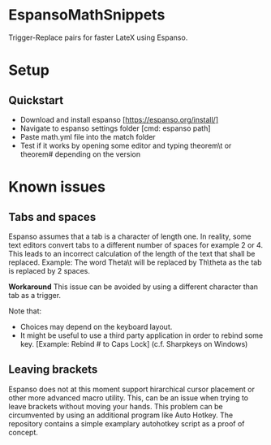 # EspansoMathSnippets
Trigger-Replace pairs for faster LateX using Espanso.

# Setup
## Quickstart
- Download and install espanso [https://espanso.org/install/]
- Navigate to espanso settings folder [cmd: espanso path]
- Paste math.yml file into the match folder
- Test if it works by opening some editor and typing theorem\t or theorem# depending on the version

# Known issues
## Tabs and spaces
Espanso assumes that a tab is a character of length one. In reality, some text editors convert tabs to a different number of spaces for example 2 or 4. This leads to an incorrect calculation of the length of the text that shall be replaced. 
Example: The word Theta\t will be replaced by Th\theta as the tab is replaced by 2 spaces.

**Workaround** This issue can be avoided by using a different character than tab as a trigger.

Note that:
- Choices may depend on the keyboard layout.
- It might be useful to use a third party application in order to rebind some key. [Example: Rebind # to Caps Lock] (c.f. Sharpkeys on Windows)

## Leaving brackets
Espanso does not at this moment support hirarchical cursor placement or other more advanced macro utility. This, can be an issue when trying to leave brackets without moving your hands. This problem can be circumvented by using an additional program like Auto Hotkey. The repository contains a simple examplary autohotkey script as a proof of concept. 

